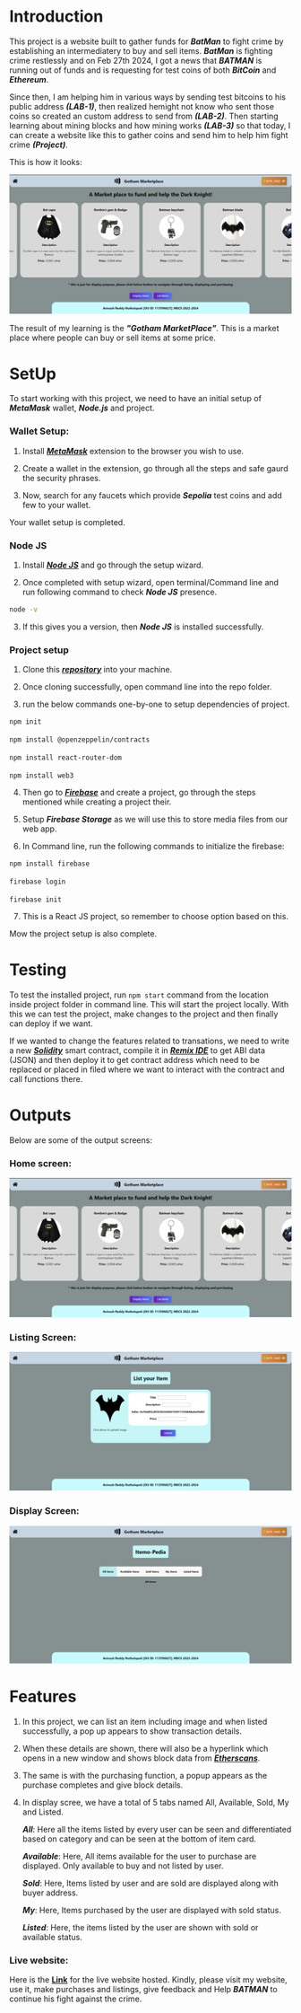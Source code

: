 # Introduction

This project is a website built to gather funds for ***BatMan*** to fight crime by establishing an intermediatery to buy and sell items. ***BatMan*** is fighting crime restlessly and on Feb 27th 2024, I got a news that ***BATMAN*** is running out of funds and is requesting for test coins of both ***BitCoin*** and ***Ethereum***. 

Since then, I am helping him in various ways by sending test bitcoins to his public address ***(LAB-1)***, then realized hemight not know who sent those coins so created an custom address to send from ***(LAB-2)***. Then starting learning about mining blocks and how mining works ***(LAB-3)*** so that today, I can create a website like this to gather coins and send him to help him fight crime ***(Project)***.

This is how it looks:

![Homescreen](src/img/homescreen.png)

The result of my learning is the ***"Gotham MarketPlace"***. This is a market place where people can buy or sell items at some price.


# SetUp

To start working with this project, we need to have an initial setup of ***MetaMask*** wallet, ***Node.js*** and project.

### Wallet Setup:

1) Install [***MetaMask***](https://metamask.io/) extension to the browser you wish to use.

2) Create a wallet in the extension, go through all the steps and safe gaurd the security phrases.

3) Now, search for any faucets which provide ***Sepolia*** test coins and add few to your wallet.

Your wallet setup is completed.

### Node JS

1) Install [***Node JS***](https://nodejs.org/en) and go through the setup wizard.

2) Once completed with setup wizard, open terminal/Command line and run following command to check ***Node JS*** presence.


``` sh
node -v
```


3) If this gives you a version, then ***Node JS*** is installed successfully.

### Project setup

1) Clone this [***repository***](https://github.com/avinash-542/GothamMarketplace) into your machine.

2) Once cloning successfully, open command line into the repo folder.

3) run the below commands one-by-one to setup dependencies of project.

```code
npm init

npm install @openzeppelin/contracts

npm install react-router-dom

npm install web3
```

4) Then go to [***Firebase***](https://console.firebase.google.com/) and create a project, go through the steps mentioned while creating a project their.

5) Setup ***Firebase Storage*** as we will use this to store media files from our web app.

6) In Command line, run the following commands to initialize the firebase:

```code
npm install firebase

firebase login

firebase init
```

7) This is a React JS project, so remember to choose option based on this.

Mow the project setup is also complete.

# Testing

To test the installed project, run ```npm start``` command from the location inside project folder in command line. This will start the project locally. With this we can test the project, make changes to the project and then finally can deploy if we want.

If we wanted to change the features related to transations, we need to write a new [***Solidity***](https://soliditylang.org/) smart contract, compile it in [***Remix IDE***](https://remix.ethereum.org/) to get ABI data (JSON) and then deploy it to get contract address which need to be replaced or placed in filed where we want to interact with the contract and call functions there.

# Outputs

Below are some of the output screens:

### Home screen:
![Home screen](src/img/Homescreen.png)

### Listing Screen:
![Listing Screen](src/img/listing.png)

### Display Screen:
![Display Screen](src/img/display.png)

# Features

1) In this project, we can list an item including image and when listed successfully, a pop up appears to show transaction details.

2) When these details are shown, there will also be a hyperlink which opens in a new window and shows block data from [***Etherscans***](https://sepolia.etherscan.io).

3) The same is with the purchasing function, a popup appears as the purchase completes and give block details.

4) In display scree, we have a total of 5 tabs named All, Available, Sold, My and Listed.

    ***All***: Here all the items listed by every user can be seen and differentiated based on category and can be seen at the bottom of item card.

    ***Available***: Here, All items available for the user to purchase are displayed. Only available to buy and not listed by user.

    ***Sold***: Here, Items listed by user and are sold are displayed along with buyer address.

    ***My***: Here, Items purchased by the user are displayed with sold status.

    ***Listed***: Here, the items listed by the user are shown with sold or available status.

### Live website:

Here is the [****Link****](https://main--gotham-marketplace-avinash.netlify.app/) for the live website hosted. Kindly, please visit my website, use it, make purchases and listings, give feedback and Help ***BATMAN*** to continue his fight against the crime.
